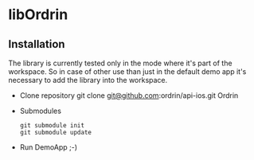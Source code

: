 # libOrdrin

## Installation

The library is currently tested only in the mode where it's part of the workspace. So in case of other use than just in the default demo app it's necessary to add the library into the workspace.

* Clone repository git clone git@github.com:ordrin/api-ios.git Ordrin
* Submodules

    ```cd ./Ordrin
    git submodule init
    git submodule update
    ```

* Run DemoApp ;-)